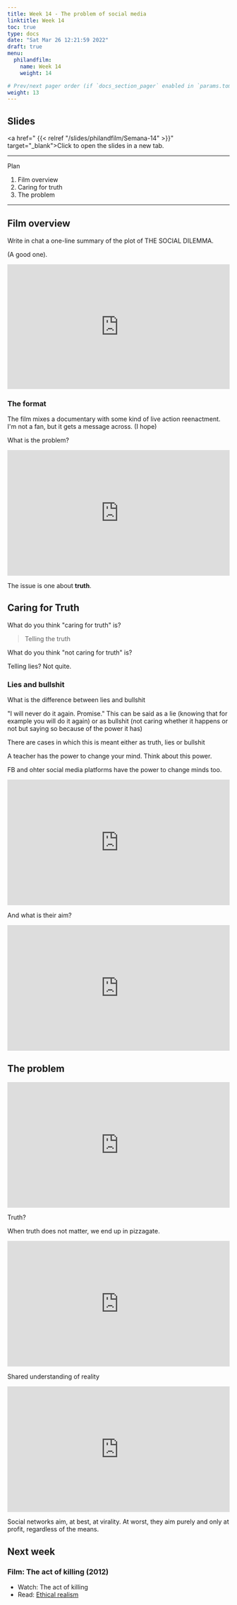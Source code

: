 ```yaml
---
title: Week 14 - The problem of social media
linktitle: Week 14  
toc: true
type: docs
date: "Sat Mar 26 12:21:59 2022"
draft: true
menu:
  philandfilm:
    name: Week 14
    weight: 14

# Prev/next pager order (if `docs_section_pager` enabled in `params.toml`)
weight: 13
---
```



## Slides


<a href=" {{< relref "/slides/philandfilm/Semana-14" >}}" target="_blank">Click to open the slides in a new tab.</a>


---

Plan

1.  Film overview
2.  Caring for truth
3.  The problem


---

## Film overview


Write in chat a one-line summary of the plot of THE SOCIAL DILEMMA.

(A good one).

<div style="width:100%;height:0;padding-bottom:56%;position:relative;"><iframe src="https://giphy.com/embed/atZII8NmbPGw0" width="100%" height="100%" style="position:absolute" frameBorder="0" class="giphy-embed" allowFullScreen></iframe></div>

### The format

The film mixes a documentary with some kind of live action reenactment. I'm not a fan, but it gets a message across. (I hope)

What is the problem?

<div style="padding:56.25% 0 0 0;position:relative;"><iframe src="https://player.vimeo.com/video/705194092?h=d8b5f842fb&amp;badge=0&amp;autopause=0&amp;player_id=0&amp;app_id=58479" frameborder="0" allow="autoplay; fullscreen; picture-in-picture" allowfullscreen style="position:absolute;top:0;left:0;width:100%;height:100%;" title="ai1"></iframe></div><script src="https://player.vimeo.com/api/player.js"></script>

The issue is one about **truth**.


## Caring for Truth

What do you think "caring for truth" is?

> Telling the truth

What do you think "not caring for truth" is?

Telling lies? Not quite.


###  Lies and bullshit

What is the difference between lies and bullshit

"I will never do it again. Promise."  This can be said as a lie (knowing that for example you will do it again) or as bullshit (not caring whether it happens or not but saying so because of the power it has)

There are cases in which this is meant either as truth, lies or bullshit

A teacher has the power to change your mind. Think about this power.

FB and ohter social media platforms have the power to change minds too.

<div style="padding:56.25% 0 0 0;position:relative;"><iframe src="https://player.vimeo.com/video/705194038?h=ccff5b8cdd&amp;badge=0&amp;autopause=0&amp;player_id=0&amp;app_id=58479" frameborder="0" allow="autoplay; fullscreen; picture-in-picture" allowfullscreen style="position:absolute;top:0;left:0;width:100%;height:100%;" title="psyeffect"></iframe></div><script src="https://player.vimeo.com/api/player.js"></script>

And what is their aim?

  <div style="padding:56.25% 0 0 0;position:relative;"><iframe src="https://player.vimeo.com/video/705194060?h=5f09327d8b&amp;badge=0&amp;autopause=0&amp;player_id=0&amp;app_id=58479" frameborder="0" allow="autoplay; fullscreen; picture-in-picture" allowfullscreen style="position:absolute;top:0;left:0;width:100%;height:100%;" title="the-product"></iframe></div><script src="https://player.vimeo.com/api/player.js"></script>



## The problem


<div style="padding:56.25% 0 0 0;position:relative;"><iframe src="https://player.vimeo.com/video/705193997?h=bc27e9345d&amp;badge=0&amp;autopause=0&amp;player_id=0&amp;app_id=58479" frameborder="0" allow="autoplay; fullscreen; picture-in-picture" allowfullscreen style="position:absolute;top:0;left:0;width:100%;height:100%;" title="fbvswikipedia"></iframe></div><script src="https://player.vimeo.com/api/player.js"></script>

Truth?

When truth does not matter, we end up in pizzagate.

<div style="padding:56.25% 0 0 0;position:relative;"><iframe src="https://player.vimeo.com/video/705193943?h=8c59d76eb8&amp;badge=0&amp;autopause=0&amp;player_id=0&amp;app_id=58479" frameborder="0" allow="autoplay; fullscreen; picture-in-picture" allowfullscreen style="position:absolute;top:0;left:0;width:100%;height:100%;" title="pizzagate"></iframe></div><script src="https://player.vimeo.com/api/player.js"></script>

Shared understanding of reality

<div style="padding:56.25% 0 0 0;position:relative;"><iframe src="https://player.vimeo.com/video/705193924?h=047a7fe917&amp;badge=0&amp;autopause=0&amp;player_id=0&amp;app_id=58479" frameborder="0" allow="autoplay; fullscreen; picture-in-picture" allowfullscreen style="position:absolute;top:0;left:0;width:100%;height:100%;" title="truthai"></iframe></div><script src="https://player.vimeo.com/api/player.js"></script>


Social networks aim, at best, at virality. At worst, they aim purely and only at profit, regardless of the means.

## Next week


### Film: The act of killing (2012)

* Watch: The act of killing
* Read: [Ethical realism](https://1000wordphilosophy.com/2015/11/05/ethical-realism/)